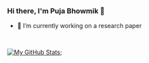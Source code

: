 ### Hi there, I'm Puja Bhowmik 👋
<!-- - 🌱 I’m currently learning Web Dev -->
- 🔭 I’m currently working on a research paper
<!--
**Bhowmik-puja/Bhowmik-puja** is a ✨ _special_ ✨ repository because its `README.md` (this file) appears on your GitHub profile.

Here are some ideas to get you started:

- 🔭 I’m currently working on ...
- 🌱 I’m currently learning ...
- 👯 I’m looking to collaborate on ...
- 🤔 I’m looking for help with ...
- 💬 Ask me about ...
- 📫 How to reach me: ...
- 😄 Pronouns: ...
- ⚡ Fun fact: ...
-->

<br />

<!-- [![My GitHub Language Stats](https://github-readme-stats.vercel.app/api/top-langs/?username=Bhowmik-puja&langs_count=5&theme=tokyonight)]() -->
[![My GitHub Stats](https://github-readme-stats.vercel.app/api/?username=Bhowmik-puja&count_private=true&theme=tokyonight&showicons=true)]();
